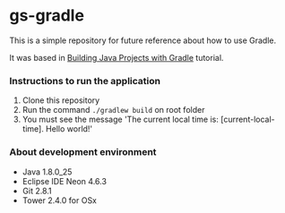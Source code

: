 # gs-gradle
This is a simple repository for future reference about how to use Gradle.

It was based in [Building Java Projects with Gradle](https://spring.io/guides/gs/gradle/) tutorial.

### Instructions to run the application
1. Clone this repository
2. Run the command `./gradlew build` on root folder
3. You must see the message 'The current local time is: [current-local-time]. Hello world!'

### About development environment

- Java 1.8.0_25
- Eclipse IDE Neon 4.6.3
- Git 2.8.1
- Tower 2.4.0 for OSx
